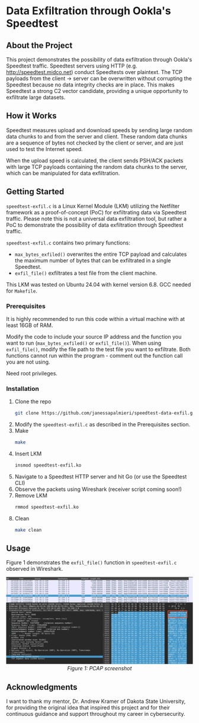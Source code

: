 # Data Exfiltration through Ookla's Speedtest
<!-- ABOUT THE PROJECT -->
## About the Project
This project demonstrates the possibility of data exfiltration through Ookla's Speedtest traffic. Speedtest servers using HTTP (e.g. http://speedtest.midco.net) conduct Speedtests over plaintext. The TCP payloads from the client -> server can be overwritten without corrupting the Speedtest because no data integrity checks are in place. This makes Speedtest a strong C2 vector candidate, providing a unique opportunity to exfiltrate large datasets. 

<!-- GETTING STARTED -->
## How it Works
Speedtest measures upload and download speeds by sending large random data chunks to and from the server and client. These random data chunks are a sequence of bytes not checked by the client or server, and are just used to test the Internet speed.

When the upload speed is calculated, the client sends PSH/ACK packets with large TCP payloads containing the random data chunks to the server, which can be manipulated for data exfiltration. 

<!-- GETTING STARTED -->
## Getting Started

`speedtest-exfil.c` is a Linux Kernel Module (LKM) utilizing the Netfilter framework as a proof-of-concept (PoC) for exfiltrating data via Speedtest traffic. Please note this is not a universal data exfiltration tool, but rather a PoC to demonstrate the possibility of data exfiltration through Speedtest traffic. 

`speedtest-exfil.c` contains two primary functions: 
- `max_bytes_exfiled()` overwrites the entire TCP payload and calculates the maximum number of bytes that can be exfiltrated in a single Speedtest. 
- `exfil_file()` exfiltrates a test file from the client machine. 

This LKM was tested on Ubuntu 24.04 with kernel version 6.8. GCC needed for `Makefile`.

### Prerequisites

It is highly recommended to run this code within a virtual machine with at least 16GB of RAM.

Modify the code to include your source IP address and the function you want to run (`max_bytes_exfiled()` or `exfil_file()`). When using `exfil_file()`, modify the file path to the test file you want to exfiltrate. Both functions cannot run within the program - comment out the function call you are not using. 

Need root privileges. 

### Installation

1. Clone the repo
   ```sh
   git clone https://github.com/janessapalmieri/speedtest-data-exfil.git
   ```
2. Modify the `speedtest-exfil.c` as described in the Prerequisites section. 
3. Make
   ```sh
   make
   ```
4. Insert LKM
   ```sh
   insmod speedtest-exfil.ko
   ```
5. Navigate to a Speedtest HTTP server and hit Go (or use the Speedtest CLI)
6. Observe the packets using Wireshark (receiver script coming soon!)
7. Remove LKM 
   ```sh
   rmmod speedtest-exfil.ko
   ```
8. Clean
   ```sh
   make clean
   ```   
<!-- USAGE EXAMPLES -->
## Usage

Figure 1 demonstrates the `exfil_file()` function in `speedtest-exfil.c` observed in Wireshark. 
<p align="center">
  <img src="images/pcap-screenshot.png" alt="PCAP Screenshot" width="1000"/>
  <br>
  <em>Figure 1: PCAP screenshot</em>
</p>

<!-- ACKNOWLEDGMENTS -->
## Acknowledgments

I want to thank my mentor, Dr. Andrew Kramer of Dakota State University, for providing the original idea that inspired this project and for their continuous guidance and support throughout my career in cybersecurity. 




